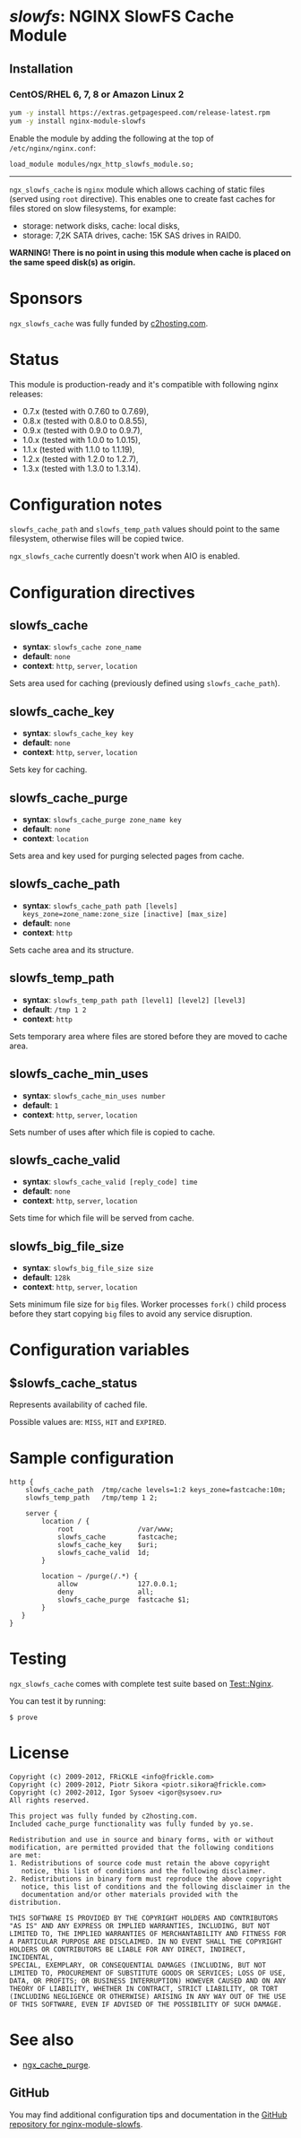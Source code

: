 # _slowfs_: NGINX SlowFS Cache Module


## Installation

### CentOS/RHEL 6, 7, 8 or Amazon Linux 2

```bash
yum -y install https://extras.getpagespeed.com/release-latest.rpm
yum -y install nginx-module-slowfs
```

Enable the module by adding the following at the top of `/etc/nginx/nginx.conf`:

    load_module modules/ngx_http_slowfs_module.so;

<hr />

`ngx_slowfs_cache` is `nginx` module which allows caching of static
files (served using `root` directive). This enables one to create fast
caches for files stored on slow filesystems, for example:

  - storage: network disks, cache: local disks,
  - storage: 7,2K SATA drives, cache: 15K SAS drives in RAID0.

**WARNING\! There is no point in using this module when cache is placed
on the same speed disk(s) as origin.**

# Sponsors

`ngx_slowfs_cache` was fully funded by
[c2hosting.com](http://c2hosting.com).

# Status

This module is production-ready and it's compatible with following nginx
releases:

  - 0.7.x (tested with 0.7.60 to 0.7.69),
  - 0.8.x (tested with 0.8.0 to 0.8.55),
  - 0.9.x (tested with 0.9.0 to 0.9.7),
  - 1.0.x (tested with 1.0.0 to 1.0.15),
  - 1.1.x (tested with 1.1.0 to 1.1.19),
  - 1.2.x (tested with 1.2.0 to 1.2.7),
  - 1.3.x (tested with 1.3.0 to 1.3.14).

# Configuration notes

`slowfs_cache_path` and `slowfs_temp_path` values should point to the
same filesystem, otherwise files will be copied twice.

`ngx_slowfs_cache` currently doesn't work when AIO is enabled.

# Configuration directives

## slowfs\_cache

  - **syntax**: `slowfs_cache zone_name`
  - **default**: `none`
  - **context**: `http`, `server`, `location`

Sets area used for caching (previously defined using
`slowfs_cache_path`).

## slowfs\_cache\_key

  - **syntax**: `slowfs_cache_key key`
  - **default**: `none`
  - **context**: `http`, `server`, `location`

Sets key for caching.

## slowfs\_cache\_purge

  - **syntax**: `slowfs_cache_purge zone_name key`
  - **default**: `none`
  - **context**: `location`

Sets area and key used for purging selected pages from cache.

## slowfs\_cache\_path

  - **syntax**: `slowfs_cache_path path [levels]
    keys_zone=zone_name:zone_size [inactive] [max_size]`
  - **default**: `none`
  - **context**: `http`

Sets cache area and its structure.

## slowfs\_temp\_path

  - **syntax**: `slowfs_temp_path path [level1] [level2] [level3]`
  - **default**: `/tmp 1 2`
  - **context**: `http`

Sets temporary area where files are stored before they are moved to
cache area.

## slowfs\_cache\_min\_uses

  - **syntax**: `slowfs_cache_min_uses number`
  - **default**: `1`
  - **context**: `http`, `server`, `location`

Sets number of uses after which file is copied to cache.

## slowfs\_cache\_valid

  - **syntax**: `slowfs_cache_valid [reply_code] time`
  - **default**: `none`
  - **context**: `http`, `server`, `location`

Sets time for which file will be served from cache.

## slowfs\_big\_file\_size

  - **syntax**: `slowfs_big_file_size size`
  - **default**: `128k`
  - **context**: `http`, `server`, `location`

Sets minimum file size for `big` files. Worker processes `fork()` child
process before they start copying `big` files to avoid any service
disruption.

# Configuration variables

## $slowfs\_cache\_status

Represents availability of cached file.

Possible values are: `MISS`, `HIT` and `EXPIRED`.

# Sample configuration

    http {
        slowfs_cache_path  /tmp/cache levels=1:2 keys_zone=fastcache:10m;
        slowfs_temp_path   /tmp/temp 1 2;
    
        server {
            location / {
                root                /var/www;
                slowfs_cache        fastcache;
                slowfs_cache_key    $uri;
                slowfs_cache_valid  1d;
            }
    
            location ~ /purge(/.*) {
                allow               127.0.0.1;
                deny                all;
                slowfs_cache_purge  fastcache $1;
            }
       }
    }

# Testing

`ngx_slowfs_cache` comes with complete test suite based on
[Test::Nginx](http://github.com/agentzh/test-nginx).

You can test it by running:

`$ prove`

# License

    Copyright (c) 2009-2012, FRiCKLE <info@frickle.com>
    Copyright (c) 2009-2012, Piotr Sikora <piotr.sikora@frickle.com>
    Copyright (c) 2002-2012, Igor Sysoev <igor@sysoev.ru>
    All rights reserved.
    
    This project was fully funded by c2hosting.com.
    Included cache_purge functionality was fully funded by yo.se.
    
    Redistribution and use in source and binary forms, with or without
    modification, are permitted provided that the following conditions
    are met:
    1. Redistributions of source code must retain the above copyright
       notice, this list of conditions and the following disclaimer.
    2. Redistributions in binary form must reproduce the above copyright
       notice, this list of conditions and the following disclaimer in the
       documentation and/or other materials provided with the distribution.
    
    THIS SOFTWARE IS PROVIDED BY THE COPYRIGHT HOLDERS AND CONTRIBUTORS
    "AS IS" AND ANY EXPRESS OR IMPLIED WARRANTIES, INCLUDING, BUT NOT
    LIMITED TO, THE IMPLIED WARRANTIES OF MERCHANTABILITY AND FITNESS FOR
    A PARTICULAR PURPOSE ARE DISCLAIMED. IN NO EVENT SHALL THE COPYRIGHT
    HOLDERS OR CONTRIBUTORS BE LIABLE FOR ANY DIRECT, INDIRECT, INCIDENTAL,
    SPECIAL, EXEMPLARY, OR CONSEQUENTIAL DAMAGES (INCLUDING, BUT NOT
    LIMITED TO, PROCUREMENT OF SUBSTITUTE GOODS OR SERVICES; LOSS OF USE,
    DATA, OR PROFITS; OR BUSINESS INTERRUPTION) HOWEVER CAUSED AND ON ANY
    THEORY OF LIABILITY, WHETHER IN CONTRACT, STRICT LIABILITY, OR TORT
    (INCLUDING NEGLIGENCE OR OTHERWISE) ARISING IN ANY WAY OUT OF THE USE
    OF THIS SOFTWARE, EVEN IF ADVISED OF THE POSSIBILITY OF SUCH DAMAGE.

# See also

  - [ngx\_cache\_purge](http://github.com/FRiCKLE/ngx_cache_purge).

## GitHub

You may find additional configuration tips and documentation in the [GitHub repository for 
nginx-module-slowfs](https://github.com/dvershinin/ngx_slowfs_cache).
